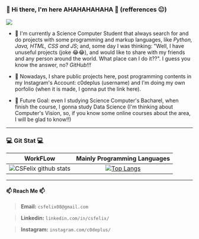 ### 👋 Hi there, I'm here AHAHAHAHAHA 👋 (refferences 😐)

<img src="https://img.shields.io/github/followers/CSFelix?style=social">

<!--
**CSFelix/CSFelix** is a ✨ _special_ ✨ repository because its `README.md` (this file) appears on your GitHub profile.

Here are some ideas to get you started:

- 🔭 I’m currently working on ...
- 🌱 I’m currently learning ...
- 👯 I’m looking to collaborate on ...
- 🤔 I’m looking for help with ...
- 💬 Ask me about ...
- 📫 How to reach me: ...
- 😄 Pronouns: ...
- ⚡ Fun fact: ...-
-->

* 🌱 I'm currently a Science Computer Student that always search for and do projects with some programming and markup languages, like _Python, Java, HTML, CSS and JS_; and, some day I was thinking: "Well, I have unuseful projects (joke 😂😂), and would like to share with my friends and any person around the world. What place can I do it??". I guess you know the answer, no? *GitHub!!!*

* 🤔 Nowadays, I share public projects here, post programming contents in my Instagram's Account: c0deplus (username) and I'm doing my own porfolio (when it is made, I gonna put the link here).

* 💬 Future Goal: even I studying Science Computer's Bacharel, when finish the course, I gonna study Data Science (I'm thinking about Computer's Vision, so, if you know some online courses about the area, I will be glad to know!!)

----

### 💻 Git Stat 💻

WorkFLow                   |  Mainly Programming Languages
:-------------------------:|:-------------------------:
![CSFelix github stats](https://github-readme-stats.vercel.app/api?username=csfelix&show_icons=true&theme=radical&count_private=true&title_color=9D3BE1&icon_color=EE3EC9&text_color=f8f8ff&bg_color=241e29)  |  [![Top Langs](https://github-readme-stats.vercel.app/api/top-langs/?username=csfelix&layout=default&bg_color=241e29&title_color=9d3be1&icon_color=ee3ec9&text_color=f8f8ff)](https://github.com/csfelix/github-readme-stats)

----

#### 📫 Reach Me 📫

> **Email:** `csfelix08@gmail.com`

> **Linkedin:** `linkedin.com/in/csfelix/`

> **Instagram:** `instagram.com/c0deplus/`
